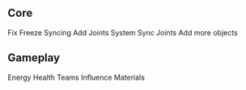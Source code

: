 ## Core
Fix Freeze Syncing
Add Joints System
Sync Joints
Add more objects

## Gameplay
Energy
Health
Teams
Influence
Materials